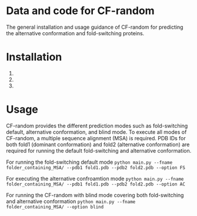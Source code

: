 # Data and code for CF-random
The general installation and usage guidance of CF-random for predicting the alternative conformation and fold-switching proteins.


# Installation
  1.
  2.
  3.


# Usage
CF-random provides the different prediction modes such as fold-switching default, alternative conformation, and blind mode.
To execute all modes of CF-random, a multiple sequence alignment (MSA) is required. PDB IDs for both fold1 (dominant conformation) and fold2 (alternative conformation) are required for running the default fold-switching and alternative conformation.

For running the fold-switching default mode
``python main.py --fname folder_containing_MSA/ --pdb1 fold1.pdb --pdb2 fold2.pdb --option FS``

For executing the alternative confroamtion mode
``python main.py --fname folder_containing_MSA/ --pdb1 fold1.pdb --pdb2 fold2.pdb --option AC``

For running the CF-random with blind mode covering both fold-switching and alternative conformation
``python main.py --fname folder_containing_MSA/ --option blind``


